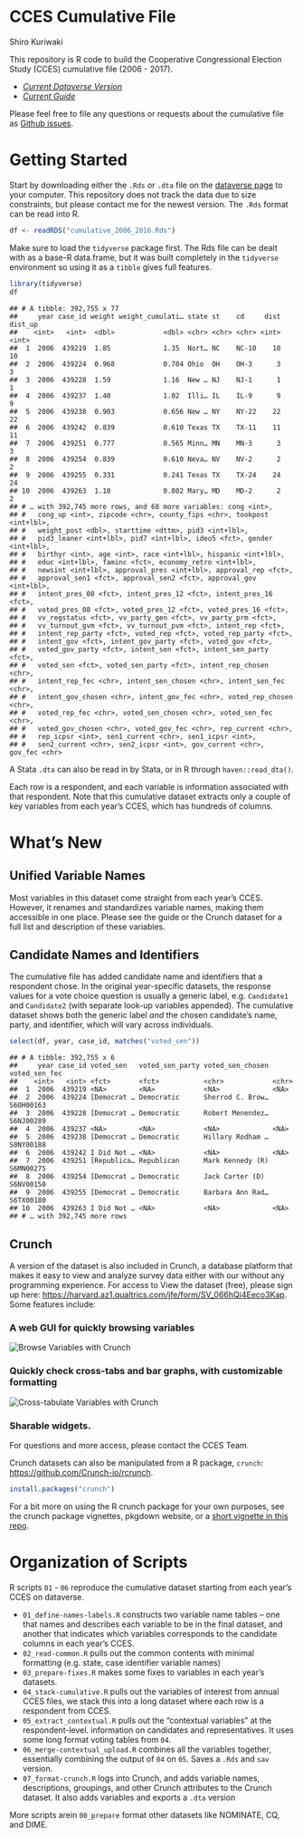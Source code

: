 CCES Cumulative File
================
Shiro Kuriwaki

This repository is R code to build the Cooperative Congressional
Election Study (CCES) cumulative file (2006 - 2017).

  - [*Current Dataverse
    Version*](https://dataverse.harvard.edu/dataset.xhtml?persistentId=doi:10.7910/DVN/II2DB6)
  - [*Current
    Guide*](https://github.com/kuriwaki/cces_cumulative/blob/master/guide/guide_cumulative_2006_2017.pdf)

Please feel free to file any questions or requests about the cumulative
file as [Github
issues](https://github.com/kuriwaki/cces_cumulative/issues).

# Getting Started

Start by downloading either the `.Rds` or `.dta` file on the [dataverse
page](https://dataverse.harvard.edu/dataset.xhtml?persistentId=doi:10.7910/DVN/II2DB6)
to your computer. This repository does not track the data due to size
constraints, but please contact me for the newest version. The `.Rds`
format can be read into R.

``` r
df <- readRDS("cumulative_2006_2016.Rds")
```

Make sure to load the `tidyverse` package first. The Rds file can be
dealt with as a base-R data.frame, but it was built completely in the
`tidyverse` environment so using it as a `tibble` gives full features.

``` r
library(tidyverse)
df
```

    ## # A tibble: 392,755 x 77
    ##     year case_id weight weight_cumulati… state st    cd     dist dist_up
    ##    <int>   <int>  <dbl>            <dbl> <chr> <chr> <chr> <int>   <int>
    ##  1  2006  439219  1.85             1.35  Nort… NC    NC-10    10      10
    ##  2  2006  439224  0.968            0.704 Ohio  OH    OH-3      3       3
    ##  3  2006  439228  1.59             1.16  New … NJ    NJ-1      1       1
    ##  4  2006  439237  1.40             1.02  Illi… IL    IL-9      9       9
    ##  5  2006  439238  0.903            0.656 New … NY    NY-22    22      22
    ##  6  2006  439242  0.839            0.610 Texas TX    TX-11    11      11
    ##  7  2006  439251  0.777            0.565 Minn… MN    MN-3      3       3
    ##  8  2006  439254  0.839            0.610 Neva… NV    NV-2      2       2
    ##  9  2006  439255  0.331            0.241 Texas TX    TX-24    24      24
    ## 10  2006  439263  1.10             0.802 Mary… MD    MD-2      2       2
    ## # … with 392,745 more rows, and 68 more variables: cong <int>,
    ## #   cong_up <int>, zipcode <chr>, county_fips <chr>, tookpost <int+lbl>,
    ## #   weight_post <dbl>, starttime <dttm>, pid3 <int+lbl>,
    ## #   pid3_leaner <int+lbl>, pid7 <int+lbl>, ideo5 <fct>, gender <int+lbl>,
    ## #   birthyr <int>, age <int>, race <int+lbl>, hispanic <int+lbl>,
    ## #   educ <int+lbl>, faminc <fct>, economy_retro <int+lbl>,
    ## #   newsint <int+lbl>, approval_pres <int+lbl>, approval_rep <fct>,
    ## #   approval_sen1 <fct>, approval_sen2 <fct>, approval_gov <int+lbl>,
    ## #   intent_pres_08 <fct>, intent_pres_12 <fct>, intent_pres_16 <fct>,
    ## #   voted_pres_08 <fct>, voted_pres_12 <fct>, voted_pres_16 <fct>,
    ## #   vv_regstatus <fct>, vv_party_gen <fct>, vv_party_prm <fct>,
    ## #   vv_turnout_gvm <fct>, vv_turnout_pvm <fct>, intent_rep <fct>,
    ## #   intent_rep_party <fct>, voted_rep <fct>, voted_rep_party <fct>,
    ## #   intent_gov <fct>, intent_gov_party <fct>, voted_gov <fct>,
    ## #   voted_gov_party <fct>, intent_sen <fct>, intent_sen_party <fct>,
    ## #   voted_sen <fct>, voted_sen_party <fct>, intent_rep_chosen <chr>,
    ## #   intent_rep_fec <chr>, intent_sen_chosen <chr>, intent_sen_fec <chr>,
    ## #   intent_gov_chosen <chr>, intent_gov_fec <chr>, voted_rep_chosen <chr>,
    ## #   voted_rep_fec <chr>, voted_sen_chosen <chr>, voted_sen_fec <chr>,
    ## #   voted_gov_chosen <chr>, voted_gov_fec <chr>, rep_current <chr>,
    ## #   rep_icpsr <int>, sen1_current <chr>, sen1_icpsr <int>,
    ## #   sen2_current <chr>, sen2_icpsr <int>, gov_current <chr>, gov_fec <chr>

A Stata `.dta` can also be read in by Stata, or in R through
`haven::read_dta()`.

Each row is a respondent, and each variable is information associated
with that respondent. Note that this cumulative dataset extracts only a
couple of key variables from each year’s CCES, which has hundreds of
columns.

# What’s New

## Unified Variable Names

Most variables in this dataset come straight from each year’s CCES.
However, it renames and standardizes variable names, making them
accessible in one place. Please see the guide or the Crunch dataset for
a full list and description of these variables.

## Candidate Names and Identifiers

The cumulative file has added candidate name and identifiers that a
respondent chose. In the original year-specific datasets, the response
values for a vote choice question is usually a generic label, e.g.
`Candidate1` and `Candidate2` (with separate look-up variables
appended). The cumulative dataset shows both the generic label *and* the
chosen candidate’s name, party, and identifier, which will vary across
individuals.

``` r
select(df, year, case_id, matches("voted_sen"))
```

    ## # A tibble: 392,755 x 6
    ##     year case_id voted_sen   voted_sen_party voted_sen_chosen voted_sen_fec
    ##    <int>   <int> <fct>       <fct>           <chr>            <chr>        
    ##  1  2006  439219 <NA>        <NA>            <NA>             <NA>         
    ##  2  2006  439224 [Democrat … Democratic      Sherrod C. Brow… S6OH00163    
    ##  3  2006  439228 [Democrat … Democratic      Robert Menendez… S6NJ00289    
    ##  4  2006  439237 <NA>        <NA>            <NA>             <NA>         
    ##  5  2006  439238 [Democrat … Democratic      Hillary Rodham … S0NY00188    
    ##  6  2006  439242 I Did Not … <NA>            <NA>             <NA>         
    ##  7  2006  439251 [Republica… Republican      Mark Kennedy (R) S6MN00275    
    ##  8  2006  439254 [Democrat … Democratic      Jack Carter (D)  S6NV00150    
    ##  9  2006  439255 [Democrat … Democratic      Barbara Ann Rad… S6TX00180    
    ## 10  2006  439263 I Did Not … <NA>            <NA>             <NA>         
    ## # … with 392,745 more rows

## Crunch

A version of the dataset is also included in Crunch, a database platform
that makes it easy to view and analyze survey data either with our
without any programming experience. For access to View the dataset
(free), please sign up here:
<https://harvard.az1.qualtrics.com/jfe/form/SV_066hQi4Eeco3Kap>. Some
features include:

### A web GUI for quickly browsing variables

![Browse Variables with
Crunch](guide/01_crunch_browse.gif)

### Quickly check cross-tabs and bar graphs, with customizable formatting

![Cross-tabulate Variables with Crunch](guide/02_crunch_tab.gif)

### Sharable widgets.

For questions and more access, please contact the CCES Team.

Crunch datasets can also be manipulated from a R package, `crunch`:
<https://github.com/Crunch-io/rcrunch>.

``` r
install.packages("crunch")
```

For a bit more on using the R crunch package for your own purposes, see
the crunch package vignettes, pkgdown website, or a [short vignette in
this
repo](https://github.com/kuriwaki/cces_cumulative/blob/master/guide/vignette_crunch.md).

# Organization of Scripts

R scripts `01` - `06` reproduce the cumulative dataset starting from
each year’s CCES on dataverse.

  - `01_define-names-labels.R` constructs two variable name tables – one
    that names and describes each variable to be in the final dataset,
    and another that indicates which variables corresponds to the
    candidate columns in each year’s CCES.
  - `02_read-common.R` pulls out the common contents with minimal
    formatting (e.g. state, case identifier variable names)
  - `03_prepare-fixes.R` makes some fixes to variables in each year’s
    datasets.
  - `04_stack-cumulative.R` pulls out the variables of interest from
    annual CCES files, we stack this into a long dataset where each row
    is a respondent from CCES.
  - `05_extract_contextual.R` pulls out the “contextual variables” at
    the respondent-level. information on candidates and representatives.
    It uses some long format voting tables from `04`.
  - `06_merge-contextual_upload.R` combines all the variables together,
    essentially combining the output of `04` on `05`. Saves a `.Rds` and
    `sav` version.
  - `07_format-crunch.R` logs into Crunch, and adds variable names,
    descriptions, groupings, and other Crunch attributes to the Crunch
    dataset. It also adds variables and exports a `.dta` version

More scripts arein `00_prepare` format other datasets like NOMINATE, CQ,
and DIME.
